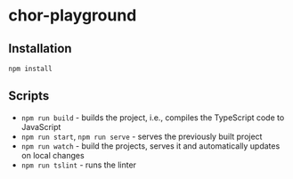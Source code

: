 # chor-playground

## Installation

```
npm install
```

## Scripts

- `npm run build` - builds the project, i.e., compiles the TypeScript code to JavaScript
- `npm run start`, `npm run serve` - serves the previously built project
- `npm run watch` - build the projects, serves it and automatically updates on local changes
- `npm run tslint` - runs the linter